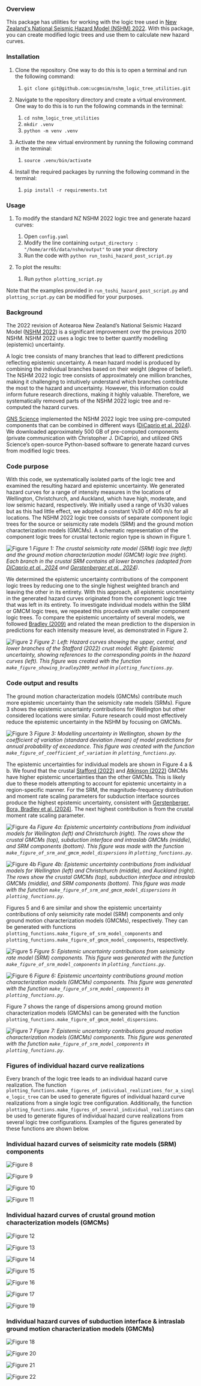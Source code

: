 ### Overview

This package has utilities for working with the logic tree used in [New Zealand's National Seismic Hazard Model 
(NSHM) 2022](https://www.gns.cri.nz/research-projects/national-seismic-hazard-model/). 
With this package, you can create modified logic trees and use them to calculate new hazard curves.

### Installation
1. Clone the repository. One way to do this is to open a terminal and run the following command: 
    
   1. `git clone git@github.com:ucgmsim/nshm_logic_tree_utilities.git`

2. Navigate to the repository directory and create a virtual environment. One way to do this is to run the following 
   commands in the terminal:

   1. `cd nshm_logic_tree_utilities`
   2. `mkdir .venv`
   3. `python -m venv .venv`

3. Activate the new virtual environment by running the following command in the terminal:
   1. `source .venv/bin/activate`

4. Install the required packages by running the following command in the terminal:
   1. `pip install -r requirements.txt`

### Usage

1. To modify the standard NZ NSHM 2022 logic tree and generate hazard curves:
   1. Open `config.yaml`
   2. Modify the line containing `output_directory : "/home/arr65/data/nshm/output"` to use your directory
   3. Run the code with `python run_toshi_hazard_post_script.py`

2. To plot the results:
   1. Run `python plotting_script.py`

Note that the examples provided in `run_toshi_hazard_post_script.py` and `plotting_script.py`
can be modified for your purposes.


### Background

The 2022 revision of Aotearoa New Zealand’s National Seismic Hazard Model 
([NSHM 2022](https://www.gns.cri.nz/research-projects/national-seismic-hazard-model/)) is a significant improvement 
over the previous 2010 NSHM. NSHM 2022 uses a logic tree to better quantify modelling (epistemic) uncertainty.  

A logic tree consists of many branches that lead to different predictions reflecting epistemic uncertainty. 
A mean hazard model is produced by combining the individual branches based on their weight (degree of belief). 
The NSHM 2022 logic tree consists of approximately one million branches, making it challenging to intuitively understand 
which branches contribute the most to the hazard and uncertainty. However, this information could inform future research 
directions, making it highly valuable. Therefore, we systematically removed parts of the NSHM 2022 logic tree and 
re-computed the hazard curves.  

[GNS Science](https://github.com/GNS-Science) implemented the NSHM 2022 logic tree using pre-computed components that can 
be combined in different ways 
([DiCaprio et al. 2024](https://pubs.geoscienceworld.org/ssa/srl/article/95/1/125/628895/Calculation-of-National-Seismic-Hazard-Models-with)).
We downloaded approximately 500 GB of pre-computed components 
(private communication with Christopher J. DiCaprio), and utilized GNS Science’s open-source Python-based software to 
generate hazard curves from modified logic trees.

### Code purpose

With this code, we systematically isolated parts of the logic tree and examined the resulting hazard and epistemic 
uncertainty. We generated hazard curves for a range of intensity measures in the locations of Wellington, 
Christchurch, and Auckland, which have high, moderate, and low seismic hazard, respectively. 
We initially used a range of Vs30 values but as this had little effect, we adopted a constant Vs30 of 400 m/s for 
all locations. The NSHM 2022 logic tree consists of separate component logic trees for the source or seismicity rate 
models (SRM) and the ground motion characterization models (GMCMs). A schematic representation of the component logic 
trees for crustal tectonic region type is shown in Figure 1.

![Figure 1](images/logic_tree_example_fig.png)
*Figure 1: The crustal seismicity rate model (SRM) logic tree (left) and the ground motion characterization
model (GMCM) logic tree (right). Each branch in the crustal SRM contains all lower branches (adapted
from [DiCaprio et al., 2024](https://pubs.geoscienceworld.org/ssa/srl/article/95/1/125/628895/Calculation-of-National-Seismic-Hazard-Models-with) 
and 
[Gerstenberger et al., 2024](https://pubs.geoscienceworld.org/ssa/bssa/article/114/1/7/631699))*.


We determined the epistemic uncertainty contributions of the component logic trees by reducing one to the single 
highest weighted branch and leaving the other in its entirety. With this approach, all epistemic uncertainty in 
the generated hazard curves originated from the component logic tree that was left in its entirety. To investigate 
individual models within the SRM or GMCM logic trees, we repeated this procedure with smaller component logic trees. 
To compare the epistemic uncertainty of several models, we followed 
[Bradley (2009)](https://journals.sagepub.com/doi/pdf/10.1193/1.3238556) and related the mean prediction to 
the dispersion in predictions for each intensity measure level, as demonstrated in Figure 2.

![Figure 2](images/Stafford2022_WLG_predictions_and_aggregate_stats.png)
*Figure 2: Left: Hazard curves showing the upper, central, and lower branches of the Stafford (2022) crust model. 
Right: Epistemic uncertainty, showing references  to the corresponding points in  the hazard curves (left). This figure 
was created with the function `make_figure_showing_bradley2009_method` in `plotting_functions.py`*.

### Code output and results

The ground motion characterization models (GMCMs) contribute much more epistemic
uncertainty than the seismicity rate models (SRMs). Figure 3 shows the epistemic
uncertainty contributions for Wellington but other considered locations were similar. Future
research could most effectively reduce the epistemic uncertainty in the NSHM by focusing
on GMCMs.

![Figure 3](images/coefficient_of_variation.png)
*Figure 3: Modelling uncertainty in Wellington, shown by the coefficient of variation
(standard deviation /mean) of model predictions for annual probability of exceedance. This figure was created with the
function `make_figure_of_coefficient_of_variation` in `plotting_functions.py`*. 

The epistemic uncertainties for individual models are shown in Figure 4 a & b. We found that the
crustal [Stafford (2022)](https://nshm-static-reports.gns.cri.nz/NSHM/ScienceReports/SR2022-15%20NSHM%20Response%20Spectral%20Ordinates%20Model_FINAL.pdf) 
and 
[Atkinson (2022)](https://nshm-static-reports.gns.cri.nz/NSHM/ScienceReports/SR2022-11%20NSHM%20Backbone%20Ground-Motion%20Models_FINAL.pdf) 
GMCMs have higher epistemic uncertainties
than the other GMCMs. This is likely due to these models attempting to account for
epistemic uncertainty in a region-specific manner. For the SRM, the magnitude-frequency
distribution and moment rate scaling parameters for subduction interface sources produce
the highest epistemic uncertainty, consistent with [Gerstenberger, Bora, Bradley et al.
(2024)](https://pubs.geoscienceworld.org/ssa/bssa/article/114/1/7/631699). 
The next highest contribution is from the crustal moment rate scaling parameter.

![Figure 4a](images/WLG_CHC_dispersion_poster_plot.png)
*Figure 4a: Epistemic uncertainty contributions from individual models for Wellington (left) and
Christchurch (right). The rows show the crustal GMCMs (top), subduction interface and intraslab
GMCMs (middle), and SRM components (bottom). This figure was made with the function 
`make_figure_of_srm_and_gmcm_model_dispersions` in `plotting_functions.py`*. 

![Figure 4b](images/WLG_CHC_AKL_dispersion_poster_plot.png)
*Figure 4b: Epistemic uncertainty contributions from individual models for Wellington (left) and
Christchurch (middle), and Auckland (right). The rows show the crustal GMCMs (top), subduction interface and intraslab
GMCMs (middle), and SRM components (bottom). This figure was made with the function 
`make_figure_of_srm_and_gmcm_model_dispersions` in `plotting_functions.py`*.

Figures 5 and 6 are similar and show the epistemic uncertainty contributions of only seismicity rate model (SRM) 
components and only ground motion characterization models (GMCMs), respectively. They can be generated with functions
`plotting_functions.make_figure_of_srm_model_components` and `plotting_functions.make_figure_of_gmcm_model_components`,
respectively.

![Figure 5](images/srm_dispersions_WLG_CHC_AKL.png)
*Figure 5: Epistemic uncertainty contributions from seismicity rate model (SRM) components. This figure was generated
with the function `make_figure_of_srm_model_components` in `plotting_functions.py`*.

![Figure 6](images/gmcms_PGA_AKL_WLG_CHC.png)
*Figure 6: Epistemic uncertainty contributions ground motion characterization models (GMCMs) components. 
This figure was generated with the function `make_figure_of_srm_model_components` in `plotting_functions.py`*.

Figure 7 shows the range of dispersions among ground motion characterization models (GMCMs) can be generated with
the function `plotting_functions.make_figure_of_gmcm_model_dispersions`.

![Figure 7](images/gmcm_models_dispersion_ranges.png)
*Figure 7: Epistemic uncertainty contributions ground motion characterization models (GMCMs) components. 
This figure was generated with the function `make_figure_of_srm_model_components` in `plotting_functions.py`*.

### Figures of individual hazard curve realizations

Every branch of the logic tree leads to an individual hazard curve realization. The function 
`plotting_functions.make_figures_of_individual_realizations_for_a_single_logic_tree` can be used to generate
figures of individual hazard curve realizations from a single logic tree configuration. Additionally, the function
`plotting_functions.make_figures_of_several_individual_realizations` can be used to generate figures of individual
hazard curve realizations from several logic tree configurations. Examples of the figures generated by these
functions are shown below.

### Individual hazard curves of seismicity rate models (SRM) components

![Figure 8](images/individual_realizations/CRU_deformation_model_individual_realizations.png)

![Figure 9](images/individual_realizations/CRU_MFD_individual_realizations.png)

![Figure 10](images/individual_realizations/CRU_moment_rate_scaling_individual_realizations.png)

![Figure 11](images/individual_realizations/CRU_time_dependence_individual_realizations.png)

### Individual hazard curves of crustal ground motion characterization models (GMCMs)

![Figure 12](images/individual_realizations/AbrahamsonEtAl2014_individual_realizations.png)

![Figure 13](images/individual_realizations/Atkinson2022Crust_individual_realizations.png)

![Figure 14](images/individual_realizations/BooreEtAl2014_individual_realizations.png)

![Figure 15](images/individual_realizations/Bradley2013_individual_realizations.png)

![Figure 16](images/individual_realizations/CampbellBozorgnia2014_individual_realizations.png)

![Figure 17](images/individual_realizations/ChiouYoungs2014_individual_realizations.png)

![Figure 19](images/individual_realizations/Stafford2022_individual_realizations.png)


### Individual hazard curves of subduction interface & intraslab ground motion characterization models (GMCMs)

![Figure 18](images/individual_realizations/Atkinson2022SSlab_individual_realizations.png)

![Figure 20](images/individual_realizations/NZNSHM2022_AbrahamsonGulerce2020SSlab_individual_realizations.png)

![Figure 21](images/individual_realizations/NZNSHM2022_KuehnEtAl2020SSlab_individual_realizations.png)

![Figure 22](images/individual_realizations/NZNSHM2022_ParkerEtAl2020SSlab_individual_realizations.png)





